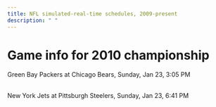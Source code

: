 ```yaml
---
title: NFL simulated-real-time schedules, 2009-present
description: " "
---
```


# Game info for 2010 championship

Green Bay Packers at Chicago Bears, Sunday, Jan 23, 3:05 PM

<br/>New York Jets at Pittsburgh Steelers, Sunday, Jan 23, 6:41 PM

